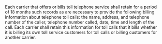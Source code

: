 Each carrier that offers or bills toll telephone service shall retain for a period of 18 months such records as are necessary to provide the following billing information about telephone toll calls: the name, address, and telephone number of the caller, telephone number called, date, time and length of the call. Each carrier shall retain this information for toll calls that it bills whether it is billing its own toll service customers for toll calls or billing customers for another carrier.

